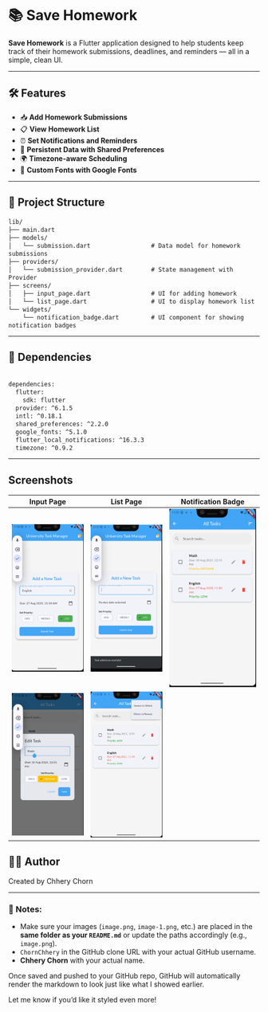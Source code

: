 # 📚 Save Homework

**Save Homework** is a Flutter application designed to help students keep track of their homework submissions, deadlines, and reminders — all in a simple, clean UI.

---

## 🛠️ Features

- 📥 **Add Homework Submissions**  
- 📋 **View Homework List**  
- ⏰ **Set Notifications and Reminders**  
- 🧠 **Persistent Data with Shared Preferences**  
- 🌍 **Timezone-aware Scheduling**  
- 🎨 **Custom Fonts with Google Fonts**

---

## 📁 Project Structure

```plaintext
lib/
├── main.dart
├── models/
│   └── submission.dart                 # Data model for homework submissions
├── providers/
│   └── submission_provider.dart        # State management with Provider
├── screens/
│   ├── input_page.dart                 # UI for adding homework
│   └── list_page.dart                  # UI to display homework list
└── widgets/
    └── notification_badge.dart         # UI component for showing notification badges
```

---

## 🧾 Dependencies
```plaintext

dependencies:
  flutter:
    sdk: flutter
  provider: ^6.1.5 
  intl: ^0.18.1
  shared_preferences: ^2.2.0
  google_fonts: ^5.1.0
  flutter_local_notifications: ^16.3.3
  timezone: ^0.9.2
```
---


## Screenshots

| Input Page              | List Page               | Notification Badge    |
| ----------------------- | ----------------------- | --------------------- |
| ![Input](image.png)     | ![List](image-1.png)    | ![Badge](image-2.png) |
| ![Image 3](image-3.png) | ![Image 4](image-4.png) |                       |



## 👨‍💻 Author
Created by Chhery Chorn


---

### 📝 Notes:

- Make sure your images (`image.png`, `image-1.png`, etc.) are placed in the **same folder as your `README.md`** or update the paths accordingly (e.g., `image.png`).
- `ChornChhery` in the GitHub clone URL with your actual GitHub username.
- **Chhery Chorn** with your actual name.

Once saved and pushed to your GitHub repo, GitHub will automatically render the markdown to look just like what I showed earlier.

Let me know if you’d like it styled even more!
